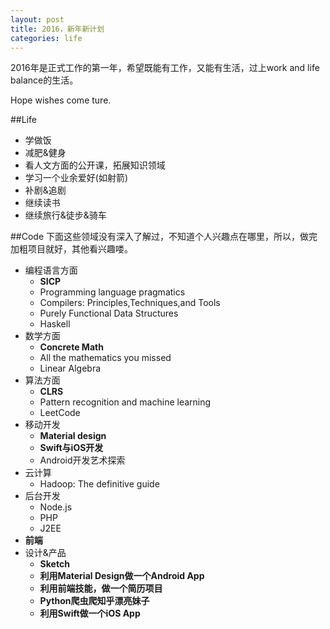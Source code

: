 ```yaml
---
layout: post
title: 2016，新年新计划
categories: life
---
```

2016年是正式工作的第一年，希望既能有工作，又能有生活，过上work and life balance的生活。

Hope wishes come ture.

##Life
* 学做饭
* 减肥&健身
* 看人文方面的公开课，拓展知识领域
* 学习一个业余爱好(如射箭)
* 补剧&追剧
* 继续读书
* 继续旅行&徒步&骑车

##Code
下面这些领域没有深入了解过，不知道个人兴趣点在哪里，所以，做完加粗项目就好，其他看兴趣喽。

* 编程语言方面
	* **SICP**
	* Programming language pragmatics
	* Compilers: Principles,Techniques,and Tools
	* Purely Functional Data Structures
	* Haskell
* 数学方面
	* **Concrete Math**
	* All the mathematics you missed
	* Linear Algebra
* 算法方面
	* **CLRS**
	* Pattern recognition and machine learning
	* LeetCode
* 移动开发
	* **Material design**
	* **Swift与iOS开发**
	* Android开发艺术探索
* 云计算
	* Hadoop: The definitive guide
* 后台开发
	* Node.js
	* PHP
	* J2EE
* **前端**
* 设计&产品
	* **Sketch**
	* **利用Material Design做一个Android App**
	* **利用前端技能，做一个简历项目**
	* **Python爬虫爬知乎漂亮妹子**
	* **利用Swift做一个iOS App**
